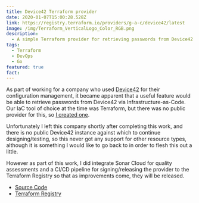 ```yaml
---
title: Device42 Terraform provider
date: 2020-01-07T15:00:28.528Z
link: https://registry.terraform.io/providers/g-a-c/device42/latest
image: /img/Terraform_VerticalLogo_Color_RGB.png
description:
  - A simple Terraform provider for retrieving passwords from Device42
tags:
  - Terraform
  - DevOps
  - Go
featured: true
fact: 
---
```


As part of working for a company who used [Device42](https://www.device42.com) for their configuration management, it became apparent that a useful feature would be able to retrieve passwords from Device42 via Infrastructure-as-Code. Our IaC tool of choice at the time was Terraform, but there was no public provider for this, so [I created one](https://registry.terraform.io/providers/g-a-c/device42).

Unfortunately I left this company shortly after completing this work, and there is no public Device42 instance against which to continue designing/testing, so this never got any support for other resource types, although it is something I would like to go back to in order to flesh this out a little.

However as part of this work, I did integrate Sonar Cloud for quality assessments and a CI/CD pipeline for signing/releasing the provider to the Terraform Registry so that as improvements come, they will be released.

- [Source Code](https://github.com/g-a-c/terraform-provider-device42)
- [Terraform Registry](https://registry.terraform.io/providers/g-a-c/device42)
